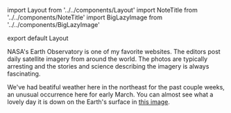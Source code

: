import Layout from '../../components/Layout'
import NoteTitle from '../../components/NoteTitle'
import BigLazyImage from '../../components/BigLazyImage'

export default Layout

<NoteTitle date="2020-03-11" title="Spring" />

NASA's Earth Observatory is one of my favorite websites. The editors post daily
satellite imagery from around the world. The photos are typically arresting and
the stories and science describing the imagery is always fascinating.

We've had beatiful weather here in the northeast for the past couple weeks, an
unusual occurrence here for early March. You can almost see what a lovely day
it is down on the Earth's surface in [this image](https://earthobservatory.nasa.gov/images/146412/hints-of-spring-in-the-atlantic).

<BigLazyImage src="https://s3.amazonaws.com/honkytonk.in/spring.jpg" alt="Spring in the Northeast" />
